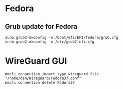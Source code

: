 # Fedora

## Grub update for Fedora
```
sudo grub2-mkconfig -o /boot/efi/EFI/fedora/grub.cfg 
sudo grub2-mkconfig -o /etc/grub2-efi.cfg 
```

# WireGuard GUI

```
nmcli connection import type wireguard file "/home/den/Wireguard/Fedora37.conf"
nmcli connection delete Fedora37
```
